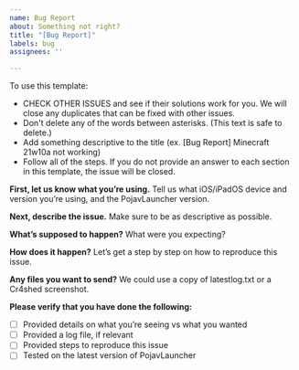 ```yaml
---
name: Bug Report
about: Something not right?
title: "[Bug Report]"
labels: bug
assignees: ''

---
```


To use this template:
* CHECK OTHER ISSUES and see if their solutions work for you. We will close any duplicates that can be fixed with other issues.
* Don't delete any of the words between asterisks. (This text is safe to delete.)
* Add something descriptive to the title (ex. [Bug Report] Minecraft 21w10a not working)
* Follow all of the steps. If you do not provide an answer to each section in this template, the issue will be closed.

**First, let us know what you’re using.**
Tell us what iOS/iPadOS device and version you’re using, and the PojavLauncher version.

**Next, describe the issue.**
Make sure to be as descriptive as possible. 

**What’s supposed to happen?**
What were you expecting?

**How does it happen?**
Let’s get a step by step on how to reproduce this issue.

**Any files you want to send?**
We could use a copy of latestlog.txt or a Cr4shed screenshot.

**Please verify that you have done the following:**

- [ ] Provided details on what you’re seeing vs what you wanted
- [ ] Provided a log file, if relevant
- [ ] Provided steps to reproduce this issue
- [ ] Tested on the latest version of PojavLauncher
